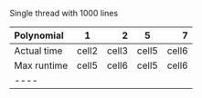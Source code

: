 


Single thread with 1000 lines 



|Polynomial  | 1       | 2       |5        |7        | 
|:-----------|:-------:|--------:|:-------:|--------:|
|Actual time | cell2   | cell3   | cell5   | cell6   |
|Max runtime | cell5   | cell6   | cell5   | cell6   |
|----
